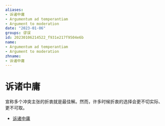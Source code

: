 ```yaml
---
aliases:
- 诉诸中庸
- Argumentum ad temperantiam
- Argument to moderation
date: "2023-01-06"
groups: 谬误
id: 20230106214522_f931e217f9504e6b
name:
- Argumentum ad temperantiam
- Argument to moderation
zhname:
- 诉诸中庸
---
```


# 诉诸中庸

宣称多个冲突主张的折衷就是最佳解。然而，许多时候折衷的选择会更不切实际、更不可取。

* [诉诸中庸](https://zh.wikipedia.org/wiki/%E8%A8%B4%E8%AB%B8%E4%B8%AD%E5%BA%B8)
